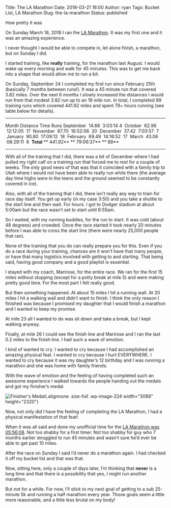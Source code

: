 Title: The LA Marathon
Date: 2018-03-21 16:00
Author: ryan
Tags: Bucket List, LA Marathon
Slug: the-la-marathon
Status: published

How pretty it was

On Sunday March 18, 2018 I ran the [LA Marathon](https://www.lamarathon.com). It was my first one and it was an amazing experience.

I never thought I would be able to compete in, let alone finish, a marathon, but on Sunday I did.

I started training, like **really** training, for the marathon last August. I would wake up every morning and walk for 45 minutes. This was to get me back into a shape that would allow me to run a bit.

On Sunday, September 24 I completed my first run since February 25th (basically 7 months between runs!). It was a 45 minute run that covered 3.82 miles. Over the next 6 months I slowly increased the distances I would run from that modest 3.82 run up to an 18 mile run. In total, I completed 89 training runs which covered 441.92 miles and spent 79+ hours running (see table below for details).

  ------------ ------------- --------------- ---------
  Month          Distance         Time         Runs
  September        14.68         3:03:14         4
   October         62.96         12:12:05        17
   November        87.70         16:52:06        20
   December        37.42         7:03:57         7
   January         90.80         17:09:12        18
   February        69.49         14:16:52        17
   March           43.06         08:29:11        6
   **Total**    ** 441.92**   ** 79:06:37**   ** 89**
  ------------ ------------- --------------- ---------

With all of the training that I did, there was a bit of December where I had pulled my right calf on a training run that forced me to rest for a couple of weeks. The only good news of that was that it coincided with a family trip to Utah where I would not have been able to really run while there (the average day time highs were in the teens and the ground seemed to be constantly covered in ice).

Also, with all of the training that I did, there isn’t really any way to train for race day itself. You get up early (in my case 3:50) and you take a shuttle to the start line and then wait. For hours. I got to Dodger stadium at about 5:00am but the race wasn’t set to start until 6:55am.

So I waited, with my running buddies, for the run to start. It was cold (about 48 degrees) and crowded. Once the race started it took nearly 20 minutes before I was able to cross the start line (there were nearly 25,000 people that ran).

None of the training that you do can really prepare you for this. Even if you do a race during your training, chances are it won’t have that many people, or have that many logistics involved with getting to and starting. That being said, having good company and a good playlist is essential.

I stayed with my coach, Marirose, for the entire race. We ran for the first 15 miles without stopping (except for a potty break at mile 5) and were making pretty good time. For the most part I felt really good.

But then something happened. At about 15 miles I hit a running wall. At 20 miles I hit a walking wall and didn’t want to finish. I think the only reason I finished was because I promised my daughter that I would finish a marathon and I wanted to keep my promise.

At mile 23 all I wanted to do was sit down and take a break, but I kept walking anyway.

Finally, at mile 26 I could see the finish line and Marirose and I ran the last 0.2 miles to the finish line. I had such a wave of emotion.

I kind of wanted to cry. I wanted to cry because I had accomplished an amazing physical feat. I wanted to cry because I hurt EVERYWHERE. I wanted to cry because it was my daughter’s 12 birthday and I was running a marathon and she was home with family friends.

With the wave of emotion and the feeling of having completed such an awesome experience I walked towards the people handing out the medals and got my finisher’s medal.

![Finisher's Medal](/images/uploads/2018/03/IMG_9370.jpg){.alignnone .size-full .wp-image-224 width="3088" height="2320"}

Now, not only did I have the feeling of completing the LA Marathon, I had a physical manifestation of that feat!

When it was all said and done my unofficial time for the [LA Marathon was 05:56:08](https://www.trackshackresults.com/lamarathon/results/2018/mar_results.php?Link=14&Type=2&Div=F&Ind=4). Not too shabby for a first timer. Not too shabby for guy who 7 months earlier struggled to run 45 minutes and wasn’t sure he’d ever be able to get past 10 miles.

After the race on Sunday I said I’d never do a marathon again. I had checked it off my bucket list and that was that.

Now, sitting here, only a couple of days later, I’m thinking that **never** is a long time and that there is a possibility that yes, I might run another marathon.

But not for a while. For now, I’ll stick to my next goal of getting to a sub 25-minute 5k and running a half marathon every year. Those goals seem a little more reasonable, and a little less brutal on my body!
